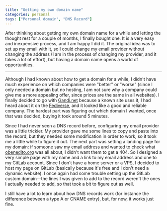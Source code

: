 ```yaml
---
title: "Getting my own domain name"
categories: personal
tags: ["Personal domain", "DNS Record"]
---
```

After thinking about getting my own domain name for a while and letting the thought rest for a couple of months, I finally bought one. It is a very easy and inexpensive process, and I am happy I did it. The original idea was to set up my email with it, so I could change my email provider without changing the address (I am in the process of changing my provider, and it takes a lot of effort), but having a domain name opens a world of opportunities.

***

Although I had known about how to get a domain for a while, I didn't have much experience on which companies were "better" or "worse" (since I only needed a domain but no hosting, I am not sure why a company could give me a more appealing offer, since prices are the same in all websites). I finally decided to go with [Gandi.net](https://www.gandi.net) because a known site uses it, I had heard about it on the [Fediverse](https://en.wikipedia.org/wiki/Fediverse), and it looked like a good and reliable company. The hardest part was figuring out which domain I wanted, once that was decided, buying it took around 5 minutes.

Since I had never seen a DNS record before, configuring my email provider was a little trickier. My provider gave me some lines to copy and paste into the record, but they needed some modification in order to work, so it took me a little while to figure it out. The next part was setting a landing page for my domain: if someone saw my email address and wanted to check what [obenedito.org](https://obenedito.org) was all about, I didn't want them to get a 404. So I designed a very simple page with my name and a link to my email address and one to my GitLab account. Since I don't have a home server or a VPS, I decided to host my page on GitLab (basically because it's free and I don't need a dynamic website). I once again had some trouble setting up the GitLab custom domain—the lines I was given to add to the record weren't the ones I actually needed to add, so that took a bit to figure out as well.

I still have a lot to learn about how DNS records work (for instance the difference between a type A or CNAME entry), but, for now, it works just fine.

